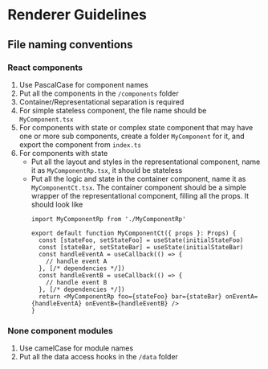 # Renderer Guidelines

## File naming conventions
### React components
1. Use PascalCase for component names
2. Put all the components in the `/components` folder
3. Container/Representational separation is required
4. For simple stateless component, the file name should be `MyComponent.tsx`
5. For components with state or complex state component that may have one or more sub components, create a folder `MyComponent` for it, and export the component from `index.ts`
6. For components with state
   * Put all the layout and styles in the representational component, name it as `MyComponentRp.tsx`, it should be stateless
   * Put all the logic and state in the container component, name it as `MyComponentCt.tsx`. The container component should be a simple wrapper of the representational component, filling all the props. It should look like
      ```tsx
      import MyComponentRp from './MyComponentRp'

      export default function MyComponentCt({ props }: Props) {
        const [stateFoo, setStateFoo] = useState(initialStateFoo)
        const [stateBar, setStateBar] = useState(initialStateBar)
        const handleEventA = useCallback(() => {
          // handle event A
        }, [/* dependencies */])
        const handleEventB = useCallback(() => {
          // handle event B
        }, [/* dependencies */])
        return <MyComponentRp foo={stateFoo} bar={stateBar} onEventA={handleEventA} onEventB={handleEventB} />
      }
      ```
### None component modules
1. Use camelCase for module names
2. Put all the data access hooks in the `/data` folder

